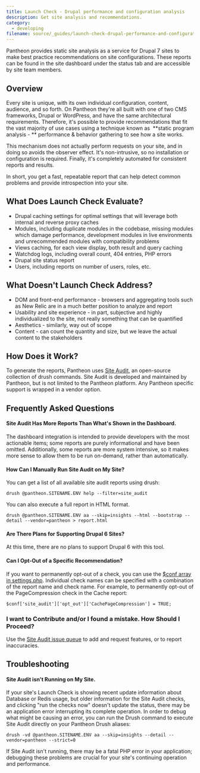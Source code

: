 ```yaml
---
title: Launch Check - Drupal performance and configuration analysis
description: Get site analysis and recommendations.
category:
  - developing
filename: source/_guides/launch-check-drupal-performance-and-configuration-analysis.md
---
```


Pantheon provides static site analysis as a service for Drupal 7 sites to make best practice recommendations on site configurations. These reports can be found in the site dashboard under the status tab and are accessible by site team members.

## Overview

Every site is unique, with its own individual configuration, content, audience, and so forth. On Pantheon they're all built with one of two CMS frameworks, Drupal or WordPress, and have the same architectural requirements. Therefore, it's possible to provide recommendations that fit the vast majority of use cases using a technique known as  **static program analysis - ** performance & behavior gathering to see how a site works.  
This mechanism does not actually perform requests on your site, and in doing so avoids the observer effect. It's non-intrusive, so no installation or configuration is required. Finally, it's completely automated for consistent reports and results.  
In short, you get a fast, repeatable report that can help detect common problems and provide introspection into your site.

## What Does Launch Check Evaluate?

- Drupal caching settings for optimal settings that will leverage both internal and reverse proxy caches
- Modules, including duplicate modules in the codebase, missing modules which damage performance, development modules in live environments and unrecommended modules with compatibility problems
- Views caching, for each view display, both result and query caching
- Watchdog logs, including overall count, 404 entries, PHP errors
- Drupal site status report
- Users, including reports on number of users, roles, etc.

## What Doesn't Launch Check Address?

- DOM and front-end performance - browsers and aggregating tools such as New Relic are in a much better position to analyze and report
- Usability and site experience - in part, subjective and highly individualized to the site, not really something that can be quantified
- Aesthetics - similarly, way out of scope
- Content - can count the quantity and size, but we leave the actual content to the stakeholders

## How Does it Work?

To generate the reports, Pantheon uses [Site Audit](https://drupal.org/project/site_audit), an open-source collection of drush commands. Site Audit is developed and maintained by Pantheon, but is not limited to the Pantheon platform. Any Pantheon specific support is wrapped in a vendor option.

## Frequently Asked Questions

#### Site Audit Has More Reports Than What's Shown in the Dashboard.

The dashboard integration is intended to provide developers with the most actionable items; some reports are purely informational and have been omitted. Additionally, some reports are more system intensive, so it makes more sense to allow them to be run on-demand, rather than automatically.

#### How Can I Manually Run Site Audit on My Site?

You can get a list of all available site audit reports using drush:

    drush @pantheon.SITENAME.ENV help --filter=site_audit

You can also execute a full report in HTML format.

    drush @pantheon.SITENAME.ENV aa --skip=insights --html --bootstrap --detail --vendor=pantheon > report.html

#### Are There Plans for Supporting Drupal 6 Sites?

At this time, there are no plans to support Drupal 6 with this tool.

#### Can I Opt-Out of a Specific Recommendation?

If you want to permanently opt-out of a check, you can use the [$conf array in settings.php](https://drupal.org/node/1525472). Individual check names can be specified with a combination of the report name and check name. For example, to permanently opt-out of the PageCompression check in the Cache report:

    $conf['site_audit']['opt_out']['CachePageCompression'] = TRUE;

### I want to Contribute and/or I found a mistake. How Should I Proceed?

Use the [Site Audit issue queue](https://drupal.org/project/issues/site_audit) to add and request features, or to report inaccuracies.

## Troubleshooting

#### Site Audit isn't Running on My Site.

If your site's Launch Check is showing recent update information about Database or Redis usage, but older information for the Site Audit checks, and clicking "run the checks now" doesn't update the status, there may be an application error interrupting its complete operation. In order to debug what might be causing an error, you can run the Drush command to execute Site Audit directly on your Pantheon Drush aliases:

    drush -vd @pantheon.SITENAME.ENV aa --skip=insights --detail --vendor=pantheon --strict=0

If Site Audit isn't running, there may be a fatal PHP error in your application; debugging these problems are crucial for your site's continuing operation and performance.
